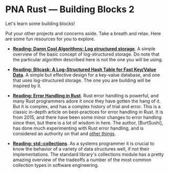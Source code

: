# PNA Rust &mdash; Building Blocks 2

Let's learn some building blocks!

Put your other projects and concerns aside. Take a breath and relax. Here
are some fun resources for you to explore.

- **[Reading: Damn Cool Algorithms: Log structured storage][lss]**. A simple
  overview of the basic concept of log-structured storage. Do note that the
  particular algorithm described here is not the one you will be using.

- **[Reading: Bitcask: A Log-Structured Hash Table for Fast Key/Value Data][bc]**.
  A simple but effective design for a key-value database, and one that uses
  log-structured storage. The one you are building will be inspired by it.

- **[Reading: Error Handling in Rust]**. Rust error handling is powerful, and
  many Rust programmers adore it once they have gotten the hang of it. But it is
  complex, and has a complex history of trial and error. This is a classic
  in-depth article on best-practices for error handling in Rust. It is from
  2015, and there have been some minor changes to error handling since then, but
  there is a lot of wisdom in here. The author, [BurtSushi], has done much
  experimenting with Rust error handling, and is considered an authority on that
  and [other things].

- **[Reading: std::collections]**. As a systems programmer it is crucial to know
  the behavior of a variety of data structures well, if not their
  implementations. The standard library's collections module has a pretty
  amazing overview of the tradeoffs a number of the most common collection types
  in software engineering.

[Reading: std::collections]: https://doc.rust-lang.org/std/collections/
[lss]: http://blog.notdot.net/2009/12/Damn-Cool-Algorithms-Log-structured-storage
[Reading: Error Handling in Rust]: https://blog.burntsushi.net/rust-error-handling/
[bc]: https://github.com/basho/bitcask/blob/develop/doc/bitcask-intro.pdf
[BurntSushi]: https://github.com/BurntSushi
[other things]: https://github.com/BurntSushi/ripgrep

<!-- TODO: better LSS paper -->

